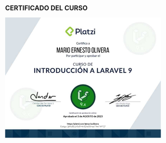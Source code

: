 ## CERTIFICADO DEL CURSO

![N|Solid](https://github.com/MarioOlivera/Curso-de-Introduccion-a-Laravel-9/blob/main/certificado.jpg?raw=true)